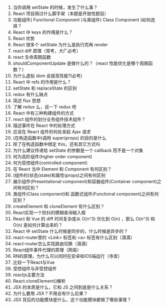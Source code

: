 
1. 当你调用 setState 的时候，发生了什么事？
2. React 项目用过什么脚手架（本题是开放性题目）
3. 功能组件( Functional Component )与类组件( Class Component )如何选择？
4. React 中 keys 的作用是什么？
5. React 优势
6. React 很多个 setState 为什么是执行完再 render
7. react diff 原理（常考，大厂必考）
8. react 生命周期函数
9. shouldComponentUpdate 是做什么的？（react 性能优化是哪个周期函数？）
10. 为什么虚拟 dom 会提高性能?(必考)
11. React 中 refs 的作用是什么？
12. setState 和 replaceState 的区别
13. redux 有什么缺点
14. 简述 flux 思想
15. 了解 redux 么，说一下 redux 吧
16. React 中有三种构建组件的方式
17. react 组件的划分业务组件技术组件？
18. 描述事件在 React 中的处理方式
19. 应该在 React 组件的何处发起 Ajax 请求
20. (在构造函数中)调用 super(props) 的目的是什么
21. 除了在构造函数中绑定 this，还有其它方式吗
22. 为什么建议传递给 setState 的参数是一个 callback 而不是一个对象
23. 何为高阶组件(higher order component)
24. 何为受控组件(controlled component)
25. 在 React 当中 Element 和 Component 有何区别？
26. (组件的)状态(state)和属性(props)之间有何区别
27. 展示组件(Presentational component)和容器组件(Container component)之间有何区别？
28. 类组件(Class component)和 函数式组件(Functional component)之间有何区别？
29. createElement 和 cloneElement 有什么区别？
30. React实现一个防抖的模糊查询输入框
31. React 和 Vue 的 diff 时间复杂度从 O(n^3) 优化到 O(n) ，那么 O(n^3) 和 O(n) 是如何计算出来的？
32. React 中 setState 什么时候是同步的，什么时候是异步的？
33. react-router里的 \<Link> 标签和 \<a> 标签有什么区别（滴滴）
34. react-router怎么实现路由切换（滴滴）
35. React组件事件代理的原理（网易）
36. RN的原理，为什么可以同时在安卓和IOS端运行（寺库）
37. 比较一下React与Vue
38. 受控组件与非受控组件
39. reactjs主要方法
40. React.cloneElement()解析
41. JSX 的本质是什么，它和 JS 之间到底是什么关系？
42. 为什么要用 JSX？不用会有什么后果？
43. JSX 背后的功能模块是什么，这个功能模块都做了哪些事情？

